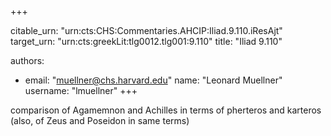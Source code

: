 +++


citable_urn: "urn:cts:CHS:Commentaries.AHCIP:Iliad.9.110.iResAjt"
target_urn: "urn:cts:greekLit:tlg0012.tlg001:9.110"
title: "Iliad 9.110"

authors:
- email: "muellner@chs.harvard.edu"
  name: "Leonard Muellner"
  username: "lmuellner"
+++

<p>comparison of Agamemnon and Achilles in terms of pherteros and karteros (also, of Zeus and Poseidon in same terms)</p>